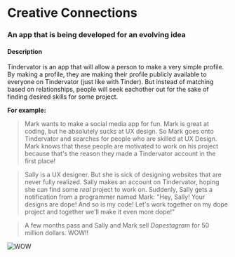 # Creative Connections
### An app that is being developed for an evolving idea

#### Description

Tindervator is an app that will allow a person to make a very simple profile. By making a profile, they are making their profile publicly available to everyone on Tindervator (just like with Tinder). But instead of matching based on relationships, people will seek eachother out for the sake of finding desired skills for some project.

**For example:**
> Mark wants to make a social media app for fun. Mark is great at coding, but he absolutely sucks at UX design. So Mark goes onto Tindervator and searches for people who are skilled at UX Design. Mark knows that these people are motivated to work on his project because that's the reason they made a Tindervator account in the first place!

> Sally is a UX designer. But she is sick of designing websites that are never fully realized. Sally makes an account on Tindervator, hoping she can find some *real* project to work on. Suddenly, Sally gets a notification from a programmer named Mark: "Hey, Sally! Your designs are dope! And so is my code! Let's work together on my dope project and together we'll make it even more dope!"

> A few months pass and Sally and Mark sell *Dopestagram* for 50 million dollars. WOW!!

![WOW](https://media0.giphy.com/media/SRRQQmNtKf8IM/giphy.gif)
